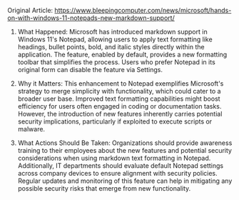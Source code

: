 Original Article: https://www.bleepingcomputer.com/news/microsoft/hands-on-with-windows-11-notepads-new-markdown-support/

1) What Happened: Microsoft has introduced markdown support in Windows 11's Notepad, allowing users to apply text formatting like headings, bullet points, bold, and italic styles directly within the application. The feature, enabled by default, provides a new formatting toolbar that simplifies the process. Users who prefer Notepad in its original form can disable the feature via Settings.

2) Why it Matters: This enhancement to Notepad exemplifies Microsoft's strategy to merge simplicity with functionality, which could cater to a broader user base. Improved text formatting capabilities might boost efficiency for users often engaged in coding or documentation tasks. However, the introduction of new features inherently carries potential security implications, particularly if exploited to execute scripts or malware.

3) What Actions Should Be Taken: Organizations should provide awareness training to their employees about the new features and potential security considerations when using markdown text formatting in Notepad. Additionally, IT departments should evaluate default Notepad settings across company devices to ensure alignment with security policies. Regular updates and monitoring of this feature can help in mitigating any possible security risks that emerge from new functionality.